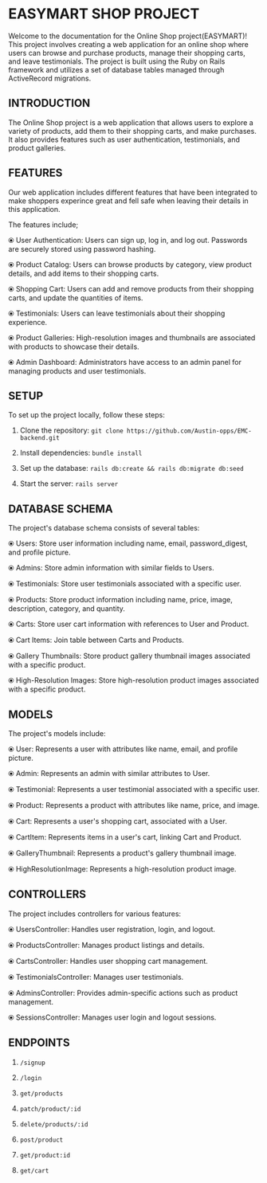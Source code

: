 # EASYMART SHOP PROJECT

Welcome to the documentation for the Online Shop project(EASYMART)! This project involves creating a web 
application for an online shop where users can browse and purchase products, manage their shopping 
carts, and leave testimonials. The project is built using the Ruby on Rails framework and utilizes a set 
of database tables managed through ActiveRecord migrations.

## INTRODUCTION
The Online Shop project is a web application that allows users to explore a variety of products, add 
them to their shopping carts, and make purchases. It also provides features such as user authentication, 
testimonials, and product galleries.

## FEATURES
Our web application includes different features that have been integrated to make shoppers experince great and fell safe when leaving their details in this application.

The features include;

⦿ User Authentication: Users can sign up, log in, and log out. Passwords are securely stored using password hashing.

⦿ Product Catalog: Users can browse products by category, view product details, and add items to their shopping carts.

⦿ Shopping Cart: Users can add and remove products from their shopping carts, and update the quantities of items.

⦿ Testimonials: Users can leave testimonials about their shopping experience.

⦿ Product Galleries: High-resolution images and thumbnails are associated with products to showcase their details.

⦿ Admin Dashboard: Administrators have access to an admin panel for managing products and user testimonials.

## SETUP
To set up the project locally, follow these steps:

1. Clone the repository: `git clone https://github.com/Austin-opps/EMC-backend.git`

2. Install dependencies: `bundle install`

3. Set up the database: `rails db:create && rails db:migrate db:seed`

4. Start the server: `rails server`

## DATABASE SCHEMA

The project's database schema consists of several tables:

⦿ Users: Store user information including name, email, password_digest, and profile picture.

⦿ Admins: Store admin information with similar fields to Users.

⦿ Testimonials: Store user testimonials associated with a specific user.

⦿ Products: Store product information including name, price, image, description, category, and quantity.

⦿ Carts: Store user cart information with references to User and Product.

⦿ Cart Items: Join table between Carts and Products.

⦿ Gallery Thumbnails: Store product gallery thumbnail images associated with a specific product.

⦿ High-Resolution Images: Store high-resolution product images associated with a specific product.

## MODELS
The project's models include:

⦿ User: Represents a user with attributes like name, email, and profile picture.

⦿ Admin: Represents an admin with similar attributes to User.

⦿ Testimonial: Represents a user testimonial associated with a specific user.

⦿ Product: Represents a product with attributes like name, price, and image.

⦿ Cart: Represents a user's shopping cart, associated with a User.

⦿ CartItem: Represents items in a user's cart, linking Cart and Product.

⦿ GalleryThumbnail: Represents a product's gallery thumbnail image.

⦿ HighResolutionImage: Represents a high-resolution product image.

## CONTROLLERS
The project includes controllers for various features:

⦿ UsersController: Handles user registration, login, and logout.

⦿ ProductsController: Manages product listings and details.

⦿ CartsController: Handles user shopping cart management.

⦿ TestimonialsController: Manages user testimonials.

⦿ AdminsController: Provides admin-specific actions such as product management.

⦿ SessionsController: Manages user login and logout sessions.

## ENDPOINTS
1. `/signup`

2. `/login`

3. `get/products`

4. `patch/product/:id`

5. `delete/products/:id`

6. `post/product`

7. `get/product:id`

8. `get/cart`
